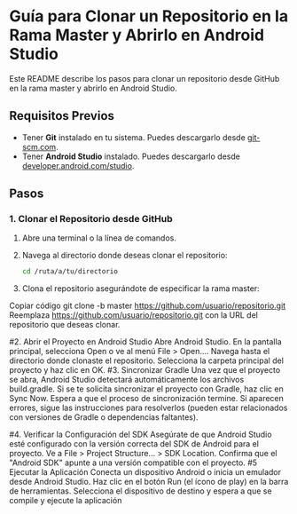 # Guía para Clonar un Repositorio en la Rama Master y Abrirlo en Android Studio

Este README describe los pasos para clonar un repositorio desde GitHub en la rama master y abrirlo en Android Studio.

## Requisitos Previos

- Tener **Git** instalado en tu sistema. Puedes descargarlo desde [git-scm.com](https://git-scm.com).
- Tener **Android Studio** instalado. Puedes descargarlo desde [developer.android.com/studio](https://developer.android.com/studio).

## Pasos

### 1. Clonar el Repositorio desde GitHub

1. Abre una terminal o la línea de comandos.
2. Navega al directorio donde deseas clonar el repositorio:
   
   ```bash
   cd /ruta/a/tu/directorio
3. Clona el repositorio asegurándote de especificar la rama master:

Copiar código
git clone -b master https://github.com/usuario/repositorio.git
Reemplaza https://github.com/usuario/repositorio.git con la URL del repositorio que deseas clonar.

#2. Abrir el Proyecto en Android Studio
Abre Android Studio.
En la pantalla principal, selecciona Open o ve al menú File > Open....
Navega hasta el directorio donde clonaste el repositorio.
Selecciona la carpeta principal del proyecto y haz clic en OK.
#3. Sincronizar Gradle
Una vez que el proyecto se abra, Android Studio detectará automáticamente los archivos build.gradle.
Si se te solicita sincronizar el proyecto con Gradle, haz clic en Sync Now.
Espera a que el proceso de sincronización termine. Si aparecen errores, sigue las instrucciones para resolverlos (pueden estar relacionados con versiones de Gradle o dependencias faltantes).

#4. Verificar la Configuración del SDK
Asegúrate de que Android Studio esté configurado con la versión correcta del SDK de Android para el proyecto.
Ve a File > Project Structure... > SDK Location.
Confirma que el "Android SDK" apunte a una versión compatible con el proyecto.
#5 Ejecutar la Aplicación
Conecta un dispositivo Android o inicia un emulador desde Android Studio.
Haz clic en el botón Run (el ícono de play) en la barra de herramientas.
Selecciona el dispositivo de destino y espera a que se compile y ejecute la aplicación
